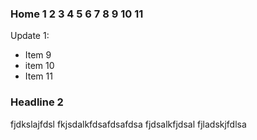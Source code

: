 ### Home 1 2 3 4 5 6 7 8 9 10 11

Update 1:
* Item 9
* item 10
* Item 11

### Headline 2

fjdkslajfdsl
fkjsdalkfdsafdsafdsa
fjdsalkfjdsal
fjladskjfdlsa